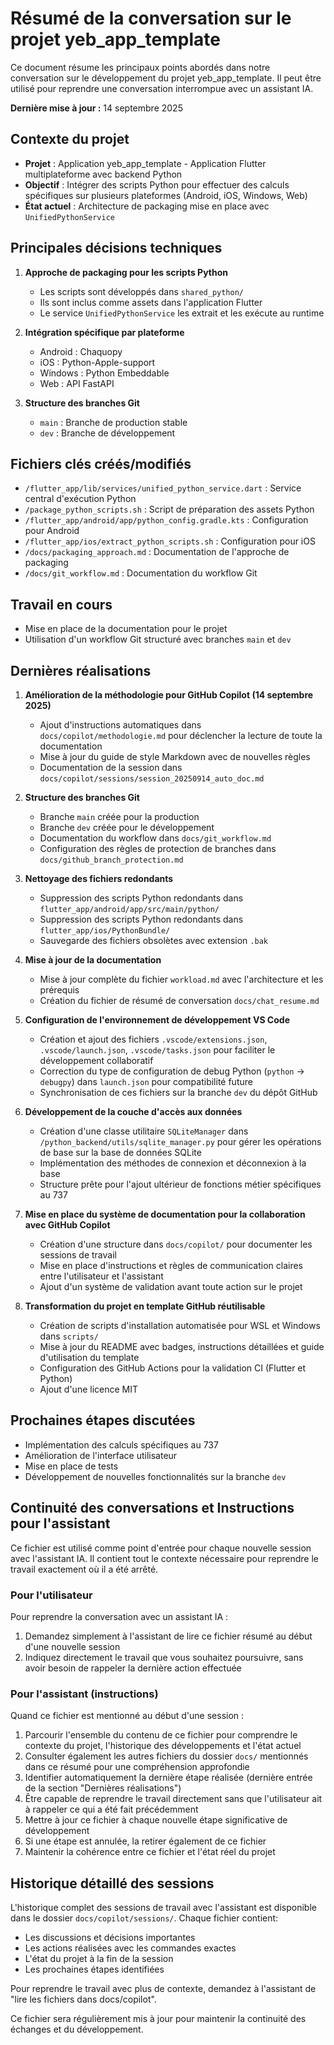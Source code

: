 # Résumé de la conversation sur le projet yeb_app_template

Ce document résume les principaux points abordés dans notre conversation sur le développement du projet yeb_app_template. Il peut être utilisé pour reprendre une conversation interrompue avec un assistant IA.

**Dernière mise à jour :** 14 septembre 2025

## Contexte du projet

- **Projet** : Application yeb_app_template - Application Flutter multiplateforme avec backend Python
- **Objectif** : Intégrer des scripts Python pour effectuer des calculs spécifiques sur plusieurs plateformes (Android, iOS, Windows, Web)
- **État actuel** : Architecture de packaging mise en place avec `UnifiedPythonService`

## Principales décisions techniques

1. **Approche de packaging pour les scripts Python**
   - Les scripts sont développés dans `shared_python/`
   - Ils sont inclus comme assets dans l'application Flutter
   - Le service `UnifiedPythonService` les extrait et les exécute au runtime

2. **Intégration spécifique par plateforme**
   - Android : Chaquopy
   - iOS : Python-Apple-support
   - Windows : Python Embeddable
   - Web : API FastAPI

3. **Structure des branches Git**
   - `main` : Branche de production stable
   - `dev` : Branche de développement

## Fichiers clés créés/modifiés

- `/flutter_app/lib/services/unified_python_service.dart` : Service central d'exécution Python
- `/package_python_scripts.sh` : Script de préparation des assets Python
- `/flutter_app/android/app/python_config.gradle.kts` : Configuration pour Android
- `/flutter_app/ios/extract_python_scripts.sh` : Configuration pour iOS
- `/docs/packaging_approach.md` : Documentation de l'approche de packaging
- `/docs/git_workflow.md` : Documentation du workflow Git

## Travail en cours

- Mise en place de la documentation pour le projet
- Utilisation d'un workflow Git structuré avec branches `main` et `dev`

## Dernières réalisations

1. **Amélioration de la méthodologie pour GitHub Copilot (14 septembre 2025)**
   - Ajout d'instructions automatiques dans `docs/copilot/methodologie.md` pour déclencher la lecture de toute la documentation
   - Mise à jour du guide de style Markdown avec de nouvelles règles
   - Documentation de la session dans `docs/copilot/sessions/session_20250914_auto_doc.md`

2. **Structure des branches Git**
   - Branche `main` créée pour la production
   - Branche `dev` créée pour le développement
   - Documentation du workflow dans `docs/git_workflow.md`
   - Configuration des règles de protection de branches dans `docs/github_branch_protection.md`

3. **Nettoyage des fichiers redondants**
   - Suppression des scripts Python redondants dans `flutter_app/android/app/src/main/python/`
   - Suppression des scripts Python redondants dans `flutter_app/ios/PythonBundle/`
   - Sauvegarde des fichiers obsolètes avec extension `.bak`

4. **Mise à jour de la documentation**
   - Mise à jour complète du fichier `workload.md` avec l'architecture et les prérequis
   - Création du fichier de résumé de conversation `docs/chat_resume.md`

5. **Configuration de l'environnement de développement VS Code**
   - Création et ajout des fichiers `.vscode/extensions.json`, `.vscode/launch.json`, `.vscode/tasks.json` pour faciliter le développement collaboratif
   - Correction du type de configuration de debug Python (`python` → `debugpy`) dans `launch.json` pour compatibilité future
   - Synchronisation de ces fichiers sur la branche `dev` du dépôt GitHub

6. **Développement de la couche d'accès aux données**
   - Création d'une classe utilitaire `SQLiteManager` dans `/python_backend/utils/sqlite_manager.py` pour gérer les opérations de base sur la base de données SQLite
   - Implémentation des méthodes de connexion et déconnexion à la base
   - Structure prête pour l'ajout ultérieur de fonctions métier spécifiques au 737

7. **Mise en place du système de documentation pour la collaboration avec GitHub Copilot**
   - Création d'une structure dans `docs/copilot/` pour documenter les sessions de travail
   - Mise en place d'instructions et règles de communication claires entre l'utilisateur et l'assistant
   - Ajout d'un système de validation avant toute action sur le projet

8. **Transformation du projet en template GitHub réutilisable**
   - Création de scripts d'installation automatisée pour WSL et Windows dans `scripts/`
   - Mise à jour du README avec badges, instructions détaillées et guide d'utilisation du template
   - Configuration des GitHub Actions pour la validation CI (Flutter et Python)
   - Ajout d'une licence MIT

## Prochaines étapes discutées

- Implémentation des calculs spécifiques au 737
- Amélioration de l'interface utilisateur
- Mise en place de tests
- Développement de nouvelles fonctionnalités sur la branche `dev`

## Continuité des conversations et Instructions pour l'assistant

Ce fichier est utilisé comme point d'entrée pour chaque nouvelle session avec l'assistant IA. Il contient tout le contexte nécessaire pour reprendre le travail exactement où il a été arrêté.

### Pour l'utilisateur

Pour reprendre la conversation avec un assistant IA :

1. Demandez simplement à l'assistant de lire ce fichier résumé au début d'une nouvelle session
2. Indiquez directement le travail que vous souhaitez poursuivre, sans avoir besoin de rappeler la dernière action effectuée

### Pour l'assistant (instructions)

Quand ce fichier est mentionné au début d'une session :

1. Parcourir l'ensemble du contenu de ce fichier pour comprendre le contexte du projet, l'historique des développements et l'état actuel
2. Consulter également les autres fichiers du dossier `docs/` mentionnés dans ce résumé pour une compréhension approfondie
3. Identifier automatiquement la dernière étape réalisée (dernière entrée de la section "Dernières réalisations")
4. Être capable de reprendre le travail directement sans que l'utilisateur ait à rappeler ce qui a été fait précédemment
5. Mettre à jour ce fichier à chaque nouvelle étape significative de développement
6. Si une étape est annulée, la retirer également de ce fichier
7. Maintenir la cohérence entre ce fichier et l'état réel du projet

## Historique détaillé des sessions

L'historique complet des sessions de travail avec l'assistant est disponible dans le dossier `docs/copilot/sessions/`. Chaque fichier contient:

- Les discussions et décisions importantes
- Les actions réalisées avec les commandes exactes
- L'état du projet à la fin de la session
- Les prochaines étapes identifiées

Pour reprendre le travail avec plus de contexte, demandez à l'assistant de "lire les fichiers dans docs/copilot".

Ce fichier sera régulièrement mis à jour pour maintenir la continuité des échanges et du développement.

